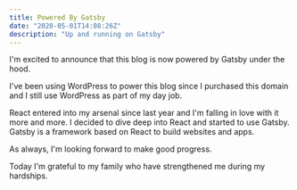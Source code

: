 ```yaml
---
title: Powered By Gatsby
date: "2020-05-01T14:08:26Z"
description: "Up and running on Gatsby"
---
```


I'm excited to announce that this blog is now powered by Gatsby under the hood.

I've been using WordPress to power this blog since I purchased this domain and I still use WordPress as part of my day job.

React entered into my arsenal since last year and I'm falling in love with it more and more. I decided to dive deep into React and started to use Gatsby. Gatsby is a framework based on React to build websites and apps.

As always, I'm looking forward to make good progress.

Today I'm grateful to my family who have strengthened me during my hardships.

